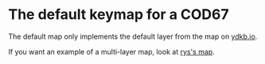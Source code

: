 # The default keymap for a COD67

The default map only implements the default layer from the map on [ydkb.io](http://ydkb.io).

If you want an example of a multi-layer map, look at [rys's map](../rys).
